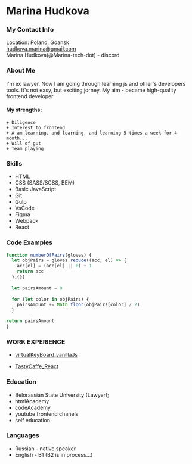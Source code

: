# Marina Hudkova

### My Contact Info
Location: Poland, Gdansk  
hudkova.marina@gmail.com  
Marina Hudkova(@Marina-teсh-dot) - discord  

### About Me
I'm ex lawyer.
Now I am going through learning js and other's developers tools. It's not easy, but exciting jorney.
My aim - became high-quality frontend developer.
 
#### My strengths:
    + Diligence
    + Interest to frontend
    + A am learning, and learning, and learning 5 times a week for 4 month...
    + Will of gut
    + Team playing

### Skills
* HTML
* CSS (SASS/SCSS, BEM)
* Basic JavaScript
* Git
* Gulp
* VsCode
* Figma
* Webpack
* React

### Code Examples 
  ```js
  function numberOfPairs(gloves) {
    let objPairs = gloves.reduce((acc, el) => {
      acc[el] = (acc[el] || 0) + 1
      return acc
    },{})
    
    let pairsAmount = 0
    
    for (let color in objPairs) {
      pairsAmount += Math.floor(objPairs[color] / 2)
    }
  
  return pairsAmount
}
```

### WORK EXPERIENCE
* [virtualKeyBoard_vanillaJs](https://marina-tech-dot.github.io/virtualKeyBoard_vanillaJs/)

* [TastyCaffe_React](https://github.com/Marina-tech-dot/TastyCaffe_React)

### Education
* Belorassian State University (Lawyer);
* htmlAcademy
* codeAcademy
* youtube frontend chanels
* self education

### Languages
* Russian - native speaker
* English - B1 (B2 is in process…)
